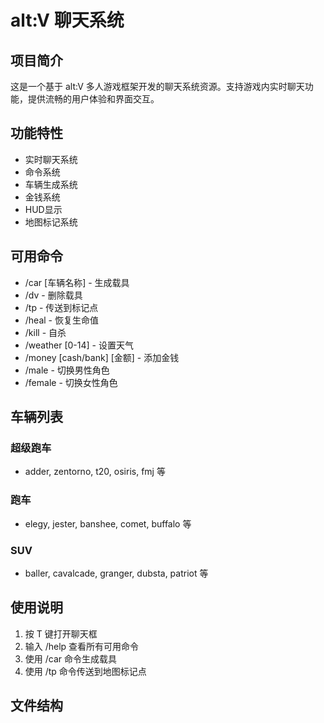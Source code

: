 # alt:V 聊天系统

## 项目简介
这是一个基于 alt:V 多人游戏框架开发的聊天系统资源。支持游戏内实时聊天功能，提供流畅的用户体验和界面交互。

## 功能特性
- 实时聊天系统
- 命令系统
- 车辆生成系统
- 金钱系统
- HUD显示
- 地图标记系统

## 可用命令
- /car [车辆名称] - 生成载具
- /dv - 删除载具
- /tp - 传送到标记点
- /heal - 恢复生命值
- /kill - 自杀
- /weather [0-14] - 设置天气
- /money [cash/bank] [金额] - 添加金钱
- /male - 切换男性角色
- /female - 切换女性角色

## 车辆列表
### 超级跑车
- adder, zentorno, t20, osiris, fmj 等

### 跑车
- elegy, jester, banshee, comet, buffalo 等

### SUV
- baller, cavalcade, granger, dubsta, patriot 等

## 使用说明
1. 按 T 键打开聊天框
2. 输入 /help 查看所有可用命令
3. 使用 /car 命令生成载具
4. 使用 /tp 命令传送到地图标记点

## 文件结构
